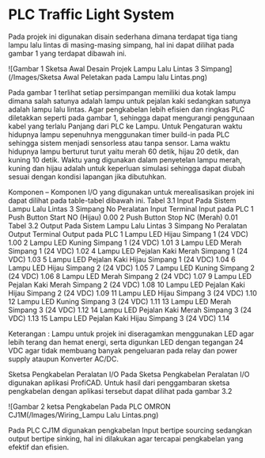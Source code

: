 # PLC Traffic Light System
Pada projek ini digunakan disain sederhana dimana terdapat tiga tiang lampu lalu lintas di masing-masing simpang, hal ini dapat dilihat pada gambar 1 yang terdapat dibawah ini.

![Gambar 1 Sketsa Awal Desain Projek Lampu Lalu Lintas 3 Simpang](/Images/Sketsa Awal Peletakan pada Lampu lalu Lintas.png)
 

Pada gambar 1 terlihat setiap persimpangan memiliki dua kotak lampu dimana salah satunya adalah lampu untuk pejalan kaki sedangkan satunya adalah lampu lalu lintas. Agar pengkabelan lebih efisien dan ringkas PLC diletakkan seperti pada gambar 1, sehingga dapat mengurangi penggunaan kabel yang terlalu Panjang dari PLC ke Lampu.
Untuk Pengaturan waktu hidupnya lampu sepenuhnya menggunakan timer build-in pada PLC sehingga sistem menjadi sensorless atau tanpa sensor. Lama waktu hidupnya lampu berturut turut yaitu merah 60 detik, hijau 20 detik, dan kuning 10 detik. Waktu yang digunakan dalam penyetelan lampu merah, kuning dan hijau adalah untuk keperluan simulasi sehingga dapat diubah sesuai dengan kondisi lapangan jika dibutuhkan.  

Komponen – Komponen I/O yang digunakan untuk merealisasikan projek ini dapat dilihat pada table-tabel dibawah ini.
Tabel 3.1 Input Pada Sistem Lampu Lalu Lintas 3 Simpang
No	Peralatan Input	Terminal Input pada PLC
1	Push Button Start NO (Hijau)	0.00
2	Push Button Stop NC (Merah)	0.01
Tabel 3.2 Output Pada Sistem Lampu Lalu Lintas 3 Simpang
No	Peralatan Output	Terminal Output pada PLC
1	Lampu LED Hijau Simpang 1 (24 VDC)	1.00
2	Lampu LED Kuning Simpang 1 (24 VDC)	1.01
3	Lampu LED Merah Simpang 1 (24 VDC)	1.02
4	Lampu LED Pejalan Kaki Merah Simpang 1 (24 VDC)	1.03
5	Lampu LED Pejalan Kaki Hijau Simpang 1 (24 VDC)	1.04
6	Lampu LED Hijau Simpang 2 (24 VDC)	1.05
7	Lampu LED Kuning Simpang 2 (24 VDC)	1.06
8	Lampu LED Merah Simpang 2 (24 VDC)	1.07
9	Lampu LED Pejalan Kaki Merah Simpang 2 (24 VDC)	1.08
10	Lampu LED Pejalan Kaki Hijau Simpang 2 (24 VDC)	1.09
11	Lampu LED Hijau Simpang 3 (24 VDC)	1.10
12	Lampu LED Kuning Simpang 3 (24 VDC)	1.11
13	Lampu LED Merah Simpang 3 (24 VDC)	1.12
14	Lampu LED Pejalan Kaki Merah Simpang 3 (24 VDC)	1.13
15	Lampu LED Pejalan Kaki Hijau Simpang 3 (24 VDC)	1.14

Keterangan :
Lampu untuk projek ini diseragamkan menggunakan LED agar lebih terang dan hemat energi, serta digunkan LED dengan tegangan 24 VDC agar tidak membuang banyak pengeluaran pada relay dan power supply ataupun Konverter AC/DC.  

Sketsa Pengkabelan Peralatan I/O
Pada Sketsa Pengkabelan Peralatan I/O digunakan aplikasi ProfiCAD. Untuk hasil dari penggambaran sketsa pengkabelan dengan aplikasi tersebut dapat dilihat pada gambar 3.2

![Gambar 2 ketsa Pengkabelan Pada PLC OMRON CJ1M(/Images/Wiring_Lampu Lalu Lintas.png) 


Pada PLC CJ1M digunakan pengkabelan Input bertipe sourcing sedangkan output bertipe sinking, hal ini dilakukan agar tercapai pengkabelan yang efektif dan efisien. 
